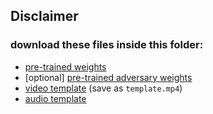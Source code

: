 ## Disclaimer
### download these files inside this folder:
* [pre-trained weights](https://mega.nz/file/4cAyTIpT#5c5n43cLo4xc_uSgyBMIxMLB1S3_tNtzeiEZALnIyyc)
* \[optional\] [pre-trained adversary weights](https://mega.nz/file/MNJw3ASA#ykp34kcenxKAEoTAW6__UhSrkxdchzqBq2p6qSzCkLE)
* [video template](https://www.kapwing.com/videos/5f2831922695a400156ada1e) (save as `template.mp4`)
* [audio template](https://bin.jvnv.net/file/Bcbn8/template.mp3)
